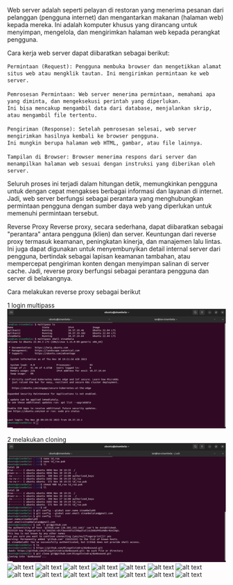 Web server adalah seperti pelayan di restoran yang menerima pesanan dari pelanggan (pengguna internet) 
dan mengantarkan makanan (halaman web) kepada mereka. 
Ini adalah komputer khusus yang dirancang untuk menyimpan, mengelola, dan mengirimkan halaman web kepada perangkat pengguna.

Cara kerja web server dapat diibaratkan sebagai berikut:

    Permintaan (Request): Pengguna membuka browser dan mengetikkan alamat situs web atau mengklik tautan. Ini mengirimkan permintaan ke web server.

    Pemrosesan Permintaan: Web server menerima permintaan, memahami apa yang diminta, dan mengeksekusi perintah yang diperlukan. 
    Ini bisa mencakup mengambil data dari database, menjalankan skrip, atau mengambil file tertentu.

    Pengiriman (Response): Setelah pemrosesan selesai, web server mengirimkan hasilnya kembali ke browser pengguna. 
    Ini mungkin berupa halaman web HTML, gambar, atau file lainnya.

    Tampilan di Browser: Browser menerima respons dari server dan menampilkan halaman web sesuai dengan instruksi yang diberikan oleh server.

Seluruh proses ini terjadi dalam hitungan detik, memungkinkan pengguna untuk dengan cepat mengakses berbagai informasi dan layanan di internet. 
Jadi, web server berfungsi sebagai perantara yang menghubungkan permintaan pengguna dengan sumber daya web yang diperlukan untuk memenuhi permintaan tersebut.

Reverse Proxy
Reverse proxy, secara sederhana, dapat diibaratkan sebagai "perantara" antara pengguna (klien) dan server.
Keuntungan dari reverse proxy termasuk keamanan, peningkatan kinerja, dan manajemen lalu lintas. 
Ini juga dapat digunakan untuk menyembunyikan detail internal server dari pengguna, bertindak sebagai lapisan keamanan tambahan, 
atau mempercepat pengiriman konten dengan menyimpan salinan di server cache. 
Jadi, reverse proxy berfungsi sebagai perantara pengguna dan server di belakangnya.

Cara melakukan reverse proxy sebagai berikut

1 login multipass
![alt text](https://github.com/sinambela99/DEVOPS-BATCH-19/blob/master/reverse%20proxy/1%20login%20multipass.png?raw=true)

2 melakukan cloning
![alt text](https://github.com/sinambela99/DEVOPS-BATCH-19/blob/master/reverse%20proxy/2%20melakukan%20cloning.png?raw=true)
![alt text](?raw=true)
![alt text](?raw=true)
![alt text](?raw=true)
![alt text](?raw=true)
![alt text](?raw=true)
![alt text](?raw=true)
![alt text](?raw=true)
![alt text](?raw=true)
![alt text](?raw=true)
![alt text](?raw=true)
![alt text](?raw=true)
![alt text](?raw=true)
![alt text](?raw=true)
![alt text](?raw=true)
